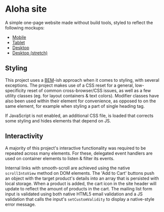 # Aloha site

A simple one-page website made without build tools, styled to reflect the following mockups:

- [Mobile](https://user-images.githubusercontent.com/38357771/56353306-f5915d80-6185-11e9-9416-f301414af239.png)
- [Tablet](https://user-images.githubusercontent.com/38357771/56353307-f5915d80-6185-11e9-9cb0-0637c37b261a.png)
- [Desktop](https://user-images.githubusercontent.com/38357771/56353304-f4f8c700-6185-11e9-8cf2-cc714f5654a0.png)
- [Desktop (stretch)](https://user-images.githubusercontent.com/38357771/56353305-f4f8c700-6185-11e9-9574-0c143af1596f.png)

## Styling

This project uses a [BEM](http://getbem.com/introduction/)-ish approach when it comes to styling, with several exceptions. The project makes use of a CSS reset for a general, low-specificity reset of common cross-browser/CSS issues, as well as a few utility classes (eg. for layout containers & text colors). Modifier classes have also been used within their element for convenience, as opposed to on the same element, for example when styling a part of single heading tag.

If JavaScript is not enabled, an additional CSS file, is loaded that corrects some styling and hides elements that depend on JS.

## Interactivity

A majority of this project's interactive functionality was required to be repeated across many elements. For these, delegated event handlers are used on container elements to listen & filter its events.

Internal links with smooth-scroll are achieved using the native `scrollIntoView` method on DOM elements. The 'Add to Cart' buttons push an object with the target product's details into an array that is persisted with local storage. When a product is added, the cart icon in the site header will update to reflect the amount of products in the cart. The mailing list form input is validated using both native HTML5 email validation and a JS validation that calls the input's `setCustomValidity` to display a native-style error message.
